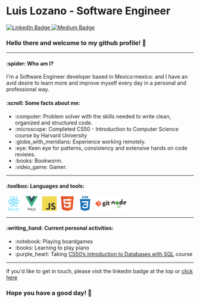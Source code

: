 <div>
  <h1>Luis Lozano - Software Engineer</h1> 
  <div id="badges">
    <a href="https://www.linkedin.com/in/lslozano">
      <img src="https://img.shields.io/badge/LinkedIn-blue?style=for-the-badge&logo=linkedin&logoColor=white" alt="LinkedIn Badge"/>
    </a>
    <a href="https://medium.com/@lslozano">
      <img src="https://img.shields.io/badge/Medium-12100E?style=for-the-badge&logo=medium&logoColor=white" alt="Medium Badge"/>
    </a>
  </div>
</div>

<div id="welcome">
  <h3>Hello there and welcome to my github profile! 👋</h3>
</div>

---

<div id="about">
  <div id="intro">
    <h4>:spider: Who am I?</h4>
    <div>
      <p>I'm a Software Engineer developer based in Mexico:mexico: and I have an avid desire to learn more and improve myself every day in a personal and professional way.</p>
    </div>
  </div>
  <div id="facts">
    <h4>:scroll: Some facts about me:</h4>
    <ul>
      <li>:computer: Problem solver with the skills needed to write clean, organized and structured code.</li>
      <li>:microscope: Completed CS50 - Introduction to Computer Science course by Harvard University</li>
      <li>:globe_with_meridians: Experience working remotely.</li>
      <li>:eye: Keen eye for patterns, consistency and extensive hands on code reviews.</li>
      <li>:books: Bookworm.</li>
      <li>:video_game: Gamer.</li>
    </ul>
  </div>
</div>

---

<div id="tools">
  <h4>:toolbox: Languages and tools:</h4>
  <div>
    <img src="https://github.com/devicons/devicon/blob/master/icons/react/react-original-wordmark.svg" title="React" alt="React" width="40" height="40"/>&nbsp;
    <img src="https://github.com/devicons/devicon/blob/master/icons/vuejs/vuejs-original-wordmark.svg" title="Vue" alt="Vue" width="40" height="40"/>&nbsp;
    <img src="https://github.com/devicons/devicon/blob/master/icons/javascript/javascript-original.svg" title="JavaScript" alt="JavaScript" width="40" height="40"/>&nbsp;
    <img src="https://github.com/devicons/devicon/blob/master/icons/html5/html5-original.svg" title="HTML5" alt="HTML" width="40" height="40"/>&nbsp;
    <img src="https://github.com/devicons/devicon/blob/master/icons/css3/css3-plain-wordmark.svg"  title="CSS3" alt="CSS" width="40" height="40"/>&nbsp;
    <img src="https://github.com/devicons/devicon/blob/master/icons/git/git-original-wordmark.svg" title="Git" **alt="Git" width="40" height="40"/>
    <img src="https://github.com/devicons/devicon/blob/master/icons/nodejs/nodejs-original-wordmark.svg" title="NodeJS" alt="NodeJS" width="40" height="40"/>&nbsp;
  </div>
</div>

---

<div id="current_activities">
  <h4>:writing_hand: Current personal activities:</h4>
  <ul>
    <li>:notebook: Playing boardgames</li>
    <li>:books: Learning to play piano</li>
    <li>:purple_heart: Taking <a href="https://pll.harvard.edu/course/cs50s-introduction-databases-sql">CS50’s Introduction to Databases with SQL</a> course</li>
  </ul>
</div>

---

<div id="goodbye">
  <p>If you'd like to get in touch, please visit the linkedin badge at the top or <a href="https://www.linkedin.com/in/lslozano">click here</a></p>
  <h3>Hope you have a good day! 👋</h3>
</div>
